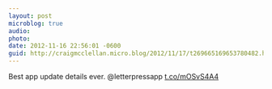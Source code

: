 ```yaml
---
layout: post
microblog: true
audio: 
photo: 
date: 2012-11-16 22:56:01 -0600
guid: http://craigmcclellan.micro.blog/2012/11/17/t269665169653780482.html
---
```

Best app update details ever. @letterpressapp [t.co/mOSvS4A4](http://t.co/mOSvS4A4)
